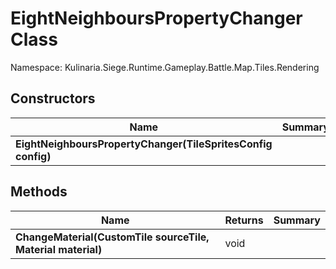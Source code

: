# EightNeighboursPropertyChanger Class

Namespace: Kulinaria.Siege.Runtime.Gameplay.Battle.Map.Tiles.Rendering


## Constructors

| Name | Summary |
|---|---|
| **EightNeighboursPropertyChanger(TileSpritesConfig config)** |  |
## Methods

| Name | Returns | Summary |
|---|---|---|
| **ChangeMaterial(CustomTile sourceTile, Material material)** | void |  |
